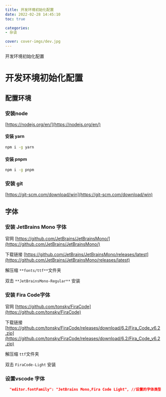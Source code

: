 ```yaml
---
title: 开发环境初始化配置
date: 2022-02-28 14:45:10
toc: true

categories:
- 杂谈

cover: cover-imgs/dev.jpg
---
```

开发环境初始化配置
<!-- more -->
# 开发环境初始化配置

## 配置环境

### 安装node

[https://nodejs.org/en/](https://nodejs.org/en/)

#### 安装 yarn

```Bash
npm i -g yarn
```


#### 安装 pnpm

```Bash
npm i -g pnpm
```




### 安装 git

[https://git-scm.com/download/win](https://git-scm.com/download/win)



## 字体

### 安装 JetBrains Mono 字体

官网 [https://github.com/JetBrains/JetBrainsMono/](https://github.com/JetBrains/JetBrainsMono/)

下载链接 [https://github.com/JetBrains/JetBrainsMono/releases/latest](https://github.com/JetBrains/JetBrainsMono/releases/latest)



解压缩 `**fonts/ttf**`文件夹

双击 `**JetBrainsMono-Regular**` 安装



### 安装 Fira Code字体

官网 [https://github.com/tonsky/FiraCode](https://github.com/tonsky/FiraCode)

下载链接 [https://github.com/tonsky/FiraCode/releases/download/6.2/Fira_Code_v6.2.zip](https://github.com/tonsky/FiraCode/releases/download/6.2/Fira_Code_v6.2.zip)



解压缩 `ttf`文件夹

双击 `FiraCode-Light` 安装



### 设置vscode 字体

```JSON
  "editor.fontFamily": "JetBrains Mono,Fira Code Light", //设置的字体类型为 Fira Code

```




